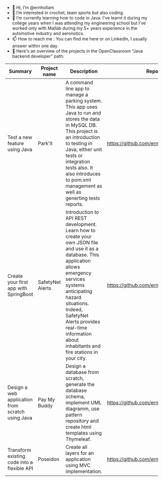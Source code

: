 - 👋 Hi, I’m @ernhollam
- 🧶 I’m interested in crochet, team sports but also coding. 
- 🌱 I’m currently learning how to code in Java. I've learnt it during my college years when I was attending my engineering school but I've worked only with Matlab during my 5+ years experience in the automotive industry and aeronotics.
- 📫 How to reach me : You can find me here or on LinkedIn, I usually answer within one day.
- 👀 Here's an overview of the projects in the OpenClassroom "Java backend developer" path:


| Summary                                          | Project name     | Description                                                                                                                                                                                                                                                                                         | Repository                                   |
|--------------------------------------------------|------------------|-----------------------------------------------------------------------------------------------------------------------------------------------------------------------------------------------------------------------------------------------------------------------------------------------------|----------------------------------------------|
| Test a new feature using Java                    | Park'it          | A command line app to manage a parking system. This app uses Java to run and stores the data in MySQL DB. This project is an introduction to testing in Java, either unit tests or integration tests also. It also introduces to pom.xml management as well as generting tests reports.             | https://github.com/ernhollam/PMOVE           |
| Create your first app with SpringBoot            | SafetyNet Alerts | Introduction to API REST development. Learn how to create your own JSON file and use it as a database. This application allows emergency services systems anticipating hazard situations. Indeed, SafetyNet Alerts provides real-time information about inhabitants and fire stations in your city. | https://github.com/ernhollam/SafetyNetAlerts |
| Design a web application from scratch using Java | Pay My Buddy     | Design a database from scratch, generate the database schema, implement UML diagramm, use pattern repository and create html templates using Thymeleaf.                                                                                                                                                                                                                           | https://github.com/ernhollam/PayMyBuddy      |
| Transform existing code into a flexible API      | Poseidon         | Create all layers for an application using MVC implementation.                                                                                                                                                                                                                                      | https://github.com/ernhollam/Poseidon        |
<!---
ernhollam/ernhollam is a ✨ special ✨ repository because its `README.md` (this file) appears on your GitHub profile.
You can click the Preview link to take a look at your changes.
--->
